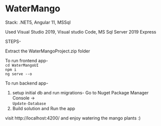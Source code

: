 # WaterMango
Stack: .NET5, Angular 11, MSSql

Used Visual Studio 2019, Visual studio Code, MS Sql Server 2019 Express <br>

STEPS-

Extract the WaterMangoProject.zip folder

To run frontend app-<br> 
```cd WaterMangoUI``` <br>
```npm i``` <br>
```ng serve --o```


To run backend app-
1. setup initial db and run migrations-
Go to Nuget Package Manager Console -> <br>
```Update-Database```
2. Build solution and Run the app


visit http://localhost:4200/ and enjoy watering the mango plants :)

